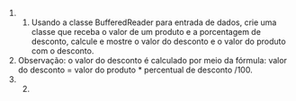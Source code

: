 1) 1) Usando a classe BufferedReader para entrada de dados, crie uma classe que receba o valor de um produto e a porcentagem de desconto, calcule e mostre o valor do desconto e o valor do produto com o desconto.
2) Observação: o valor do desconto é calculado por meio da fórmula: valor do desconto = valor do produto * percentual de desconto /100.
3) 2) 
